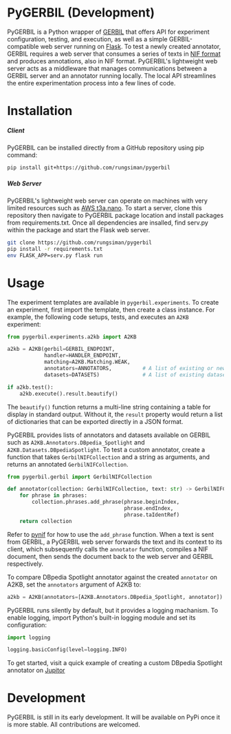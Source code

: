 # PyGERBIL (Development)
PyGERBIL is a Python wrapper of [GERBIL](http://aksw.org/Projects/GERBIL.html) that offers API for experiment configuration, testing, and execution, as well as a simple GERBIL-compatible web server running on [Flask](https://www.palletsprojects.com/p/flask/). To test a newly created annotator, GERBIL requires a web server that consumes a series of texts in [NIF format](https://persistence.uni-leipzig.org/nlp2rdf/) and produces annotations, also in NIF format. PyGERBIL's lightweight web server acts as a middleware that manages communications between a GERBIL server and an annotator running locally. The local API streamlines the entire experimentation process into a few lines of code.

# Installation
##### Client
PyGERBIL can be installed directly from a GitHub repository using pip command:
```sh
pip install git+https://github.com/rungsiman/pygerbil
```

##### Web Server
PyGERBIL's lightweight web server can operate on machines with very limited resources such as [AWS t3a.nano](https://aws.amazon.com/ec2/instance-types/t3/). To start a server, clone this repository then navigate to PyGERBIL package location and install packages from requirements.txt. Once all dependencies are insalled, find serv.py within the package and start the Flask web server.
```sh
git clone https://github.com/rungsiman/pygerbil
pip install -r requirements.txt
env FLASK_APP=serv.py flask run
```

# Usage
The experiment templates are available in `pygerbil.experiments`. To create an experiment, first import the template, then create a class instance. For example, the following code setups, tests, and executes an `A2KB` experiment:
```python
from pygerbil.experiments.a2kb import A2KB

a2kb = A2KB(gerbil=GERBIL_ENDPOINT,
            handler=HANDLER_ENDPOINT,
            matching=A2KB.Matching.WEAK,
            annotators=ANNOTATORS,          # A list of existing or newly created annotators
            datasets=DATASETS)              # A list of existing datasets or datasets to be uploaded

if a2kb.test():
    a2kb.execute().result.beautify()
```
The `beautify()` function returns a multi-line string containing a table for display in standard output. Without it, the `result` property would return a list of dictionaries that can be exported directly in a JSON format.

PyGERBIL provides lists of annotators and datasets available on GERBIL such as `A2KB.Annotators.DBpedia_Spotlight` and `A2KB.Datasets.DBpediaSpotlight`. To test a custom annotator, create a function that takes `GerbilNIFCollection` and a string as arguments, and returns an annotated `GerbilNIFCollection`.
```python
from pygerbil.gerbil import GerbilNIFCollection

def annotator(collection: GerbilNIFCollection, text: str) -> GerbilNIFCollection:
    for phrase in phrases:
        collection.phrases.add_phrase(phrase.beginIndex, 
                                      phrase.endIndex, 
                                      phrase.taIdentRef)
    return collection
```
Refer to [pynif](https://pypi.org/project/pynif/) for how to use the `add_phrase` function. When a text is sent from GERBIL, a PyGERBIL web server forwards the text and its context to its client, which subsequently calls the `annotator` function, compiles a NIF document, then sends the document back to the web server and GERBIL respectively. 

To compare DBpedia Spotlight annotator against the created `annotator` on A2KB, set the `annotators` argument of A2KB to:
```python
a2kb = A2KB(annotators=[A2KB.Annotators.DBpedia_Spotlight, annotator])
```
PyGERBIL runs silently by default, but it provides a logging machanism. To enable logging, import Python's built-in logging module and set its configuration:
```python
import logging

logging.basicConfig(level=logging.INFO)
```
To get started, visit a quick example of creating a custom DBpedia Spotlight annotator on [Jupitor](#)

# Development
PyGERBIL is still in its early development. It will be available on PyPi once it is more stable. All contributions are welcomed.